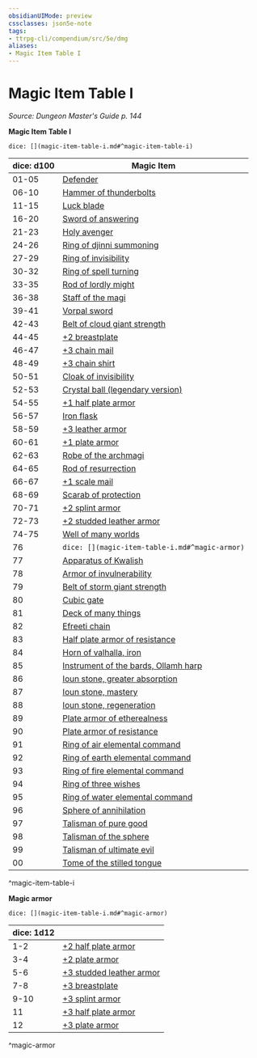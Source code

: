 ```yaml
---
obsidianUIMode: preview
cssclasses: json5e-note
tags:
- ttrpg-cli/compendium/src/5e/dmg
aliases:
- Magic Item Table I
---
```

# Magic Item Table I
*Source: Dungeon Master's Guide p. 144* 

**Magic Item Table I**

`dice: [](magic-item-table-i.md#^magic-item-table-i)`

| dice: d100 | Magic Item |
|------------|------------|
| 01-05 | [Defender](/3-Mechanics/CLI/Compendium/items/defender.md) |
| 06-10 | [Hammer of thunderbolts](/3-Mechanics/CLI/Compendium/items/hammer-of-thunderbolts.md) |
| 11-15 | [Luck blade](/3-Mechanics/CLI/Compendium/items/luck-blade.md) |
| 16-20 | [Sword of answering](/3-Mechanics/CLI/Compendium/items/sword-of-answering.md) |
| 21-23 | [Holy avenger](/3-Mechanics/CLI/Compendium/items/holy-avenger.md) |
| 24-26 | [Ring of djinni summoning](/3-Mechanics/CLI/Compendium/items/ring-of-djinni-summoning.md) |
| 27-29 | [Ring of invisibility](/3-Mechanics/CLI/Compendium/items/ring-of-invisibility.md) |
| 30-32 | [Ring of spell turning](/3-Mechanics/CLI/Compendium/items/ring-of-spell-turning.md) |
| 33-35 | [Rod of lordly might](/3-Mechanics/CLI/Compendium/items/rod-of-lordly-might.md) |
| 36-38 | [Staff of the magi](/3-Mechanics/CLI/Compendium/items/staff-of-the-magi.md) |
| 39-41 | [Vorpal sword](/3-Mechanics/CLI/Compendium/items/vorpal-sword.md) |
| 42-43 | [Belt of cloud giant strength](/3-Mechanics/CLI/Compendium/items/belt-of-cloud-giant-strength.md) |
| 44-45 | [+2 breastplate](/3-Mechanics/CLI/Compendium/items/2-armor.md) |
| 46-47 | [+3 chain mail](/3-Mechanics/CLI/Compendium/items/3-armor.md) |
| 48-49 | [+3 chain shirt](/3-Mechanics/CLI/Compendium/items/3-armor.md) |
| 50-51 | [Cloak of invisibility](/3-Mechanics/CLI/Compendium/items/cloak-of-invisibility.md) |
| 52-53 | [Crystal ball (legendary version)](/3-Mechanics/CLI/Compendium/items/crystal-ball-legendary-version.md) |
| 54-55 | [+1 half plate armor](/3-Mechanics/CLI/Compendium/items/1-armor.md) |
| 56-57 | [Iron flask](/3-Mechanics/CLI/Compendium/items/iron-flask.md) |
| 58-59 | [+3 leather armor](/3-Mechanics/CLI/Compendium/items/3-armor.md) |
| 60-61 | [+1 plate armor](/3-Mechanics/CLI/Compendium/items/1-armor.md) |
| 62-63 | [Robe of the archmagi](/3-Mechanics/CLI/Compendium/items/robe-of-the-archmagi.md) |
| 64-65 | [Rod of resurrection](/3-Mechanics/CLI/Compendium/items/rod-of-resurrection.md) |
| 66-67 | [+1 scale mail](/3-Mechanics/CLI/Compendium/items/1-armor.md) |
| 68-69 | [Scarab of protection](/3-Mechanics/CLI/Compendium/items/scarab-of-protection.md) |
| 70-71 | [+2 splint armor](/3-Mechanics/CLI/Compendium/items/2-armor.md) |
| 72-73 | [+2 studded leather armor](/3-Mechanics/CLI/Compendium/items/2-armor.md) |
| 74-75 | [Well of many worlds](/3-Mechanics/CLI/Compendium/items/well-of-many-worlds.md) |
| 76 | `dice: [](magic-item-table-i.md#^magic-armor)` |
| 77 | [Apparatus of Kwalish](/3-Mechanics/CLI/Compendium/items/apparatus-of-kwalish.md) |
| 78 | [Armor of invulnerability](/3-Mechanics/CLI/Compendium/items/armor-of-invulnerability.md) |
| 79 | [Belt of storm giant strength](/3-Mechanics/CLI/Compendium/items/belt-of-storm-giant-strength.md) |
| 80 | [Cubic gate](/3-Mechanics/CLI/Compendium/items/cubic-gate.md) |
| 81 | [Deck of many things](/3-Mechanics/CLI/Compendium/items/deck-of-many-things.md) |
| 82 | [Efreeti chain](/3-Mechanics/CLI/Compendium/items/efreeti-chain.md) |
| 83 | [Half plate armor of resistance](/3-Mechanics/CLI/Compendium/items/armor-of-resistance.md) |
| 84 | [Horn of valhalla, iron](/3-Mechanics/CLI/Compendium/items/horn-of-valhalla-iron.md) |
| 85 | [Instrument of the bards, Ollamh harp](/3-Mechanics/CLI/Compendium/items/instrument-of-the-bards-ollamh-harp.md) |
| 86 | [Ioun stone, greater absorption](/3-Mechanics/CLI/Compendium/items/ioun-stone-greater-absorption.md) |
| 87 | [Ioun stone, mastery](/3-Mechanics/CLI/Compendium/items/ioun-stone-mastery.md) |
| 88 | [Ioun stone, regeneration](/3-Mechanics/CLI/Compendium/items/ioun-stone-regeneration.md) |
| 89 | [Plate armor of etherealness](/3-Mechanics/CLI/Compendium/items/plate-armor-of-etherealness.md) |
| 90 | [Plate armor of resistance](/3-Mechanics/CLI/Compendium/items/armor-of-resistance.md) |
| 91 | [Ring of air elemental command](/3-Mechanics/CLI/Compendium/items/ring-of-air-elemental-command.md) |
| 92 | [Ring of earth elemental command](/3-Mechanics/CLI/Compendium/items/ring-of-earth-elemental-command.md) |
| 93 | [Ring of fire elemental command](/3-Mechanics/CLI/Compendium/items/ring-of-fire-elemental-command.md) |
| 94 | [Ring of three wishes](/3-Mechanics/CLI/Compendium/items/ring-of-three-wishes.md) |
| 95 | [Ring of water elemental command](/3-Mechanics/CLI/Compendium/items/ring-of-water-elemental-command.md) |
| 96 | [Sphere of annihilation](/3-Mechanics/CLI/Compendium/items/sphere-of-annihilation.md) |
| 97 | [Talisman of pure good](/3-Mechanics/CLI/Compendium/items/talisman-of-pure-good.md) |
| 98 | [Talisman of the sphere](/3-Mechanics/CLI/Compendium/items/talisman-of-the-sphere.md) |
| 99 | [Talisman of ultimate evil](/3-Mechanics/CLI/Compendium/items/talisman-of-ultimate-evil.md) |
| 00 | [Tome of the stilled tongue](/3-Mechanics/CLI/Compendium/items/tome-of-the-stilled-tongue.md) |
^magic-item-table-i

**Magic armor**

`dice: [](magic-item-table-i.md#^magic-armor)`

| dice: 1d12 |  |
|------------|--|
| 1-2 | [+2 half plate armor](/3-Mechanics/CLI/Compendium/items/2-armor.md) |
| 3-4 | [+2 plate armor](/3-Mechanics/CLI/Compendium/items/2-armor.md) |
| 5-6 | [+3 studded leather armor](/3-Mechanics/CLI/Compendium/items/3-armor.md) |
| 7-8 | [+3 breastplate](/3-Mechanics/CLI/Compendium/items/3-armor.md) |
| 9-10 | [+3 splint armor](/3-Mechanics/CLI/Compendium/items/3-armor.md) |
| 11 | [+3 half plate armor](/3-Mechanics/CLI/Compendium/items/3-armor.md) |
| 12 | [+3 plate armor](/3-Mechanics/CLI/Compendium/items/3-armor.md) |
^magic-armor
